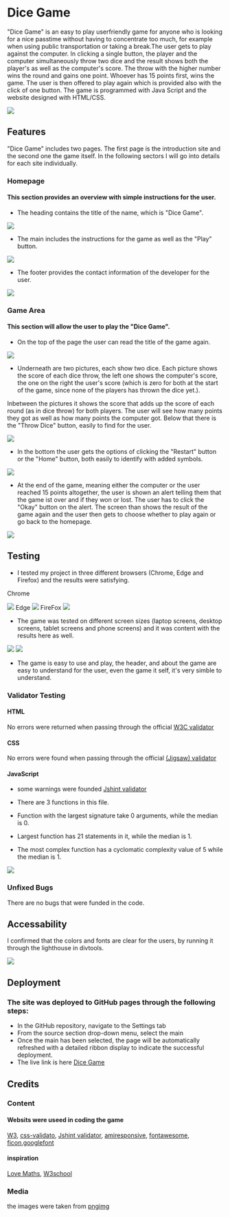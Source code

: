 # Dice Game

"Dice Game" is an easy to play userfriendly game for anyone who is looking for a nice passtime without having to concentrate too much, for example when using public transportation or taking a break.The user gets to play against the computer. In clicking a single button, the player and the computer simultaneously throw two dice and the result shows both the player's as well as the computer's score. The throw with the higher number wins the round and gains one point. Whoever has 15 points first, wins the game. The user is then offered to play again which is provided also with the click of one button. The game is programmed with Java Script and the website designed with HTML/CSS.

<img src="img-readme/capture-c.jpg">

## Features
"Dice Game" includes two pages. The first page is the introduction site and the second one the game itself. In the following sectors I will go into details for each site individually.

### Homepage
#### This section provides an overview with simple instructions for the user.

 - The heading contains the title of the name, which is "Dice Game".

<img src="img-readme/h-1.jpg">

- The main includes the instructions for the game as well as the "Play" button.

<img src="img-readme/m-1.jpg">

- The footer provides the contact information of the developer for the user. 

<img src="img-readme/f-1.jpg">

### Game Area
#### This section will allow the user to play the "Dice Game". 

- On the top of the page the user can read the title of the game again.

<img src="img-readme/h-2.jpg">

- Underneath are two pictures, each show two dice. Each picture shows the score of each dice throw, the left one shows the computer's score, the one on the right the user's score (which is zero for both at the start of the game, since none of the players has thrown the dice yet.).

Inbetween the pictures it shows the score that adds up the score of each round (as in dice throw) for both players. The user will see how many points they got as well as how many points the computer got. 
Below that there is the "Throw Dice" button, easily to find for the user.

<img src="img-readme/m-2.jpg">

- In the bottom the user gets the options of clicking the "Restart" button or the "Home" button, both easily to identify with added symbols. 

<img src="img-readme/f-2.jpg">

- At the end of the game, meaning either the computer or the user reached 15 points altogether, the user is shown an alert telling them that the game ist over and if they won or lost. The user has to click the "Okay" button on the alert. The screen than shows the result of the game again and the user then gets to choose whether to play again or go back to the homepage. 

<img src="img-readme/lpage.jpg">

## Testing
- I tested my project in three different browsers (Chrome, Edge and Firefox) and the results were satisfying.

Chrome

<img src="img-readme/chrom.jpg">
Edge

<img src="img-readme/edge.jpg">
FireFox

<img src="img-readme/firefox.jpg">

- The game was tested on different screen sizes (laptop screens, desktop screens, tablet screens and phone screens) and it was content with the results here as well.

<img src="img-readme/capture-a.jpg">
<img src="img-readme/capture-b.jpg">

- The game is easy to use and play, the header, and about the game are easy to understand for the user, even the game it self, it's very simble to understand.

### Validator Testing
#### HTML
 No errors were returned when passing through the official [W3C validator](https://validator.w3.org/nu/?doc=https%3A%2F%2Fchristianalamassi.github.io%2FFirst-js-project%2F)

#### CSS
No errors were found when passing through the official [(Jigsaw) validator](https://jigsaw.w3.org/css-validator/validator?uri=https%3A%2F%2Fchristianalamassi.github.io%2FFirst-js-project%2F&profile=css3svg&usermedium=all&warning=1&vextwarning=&lang=en)

#### JavaScript
- some warnings were founded [Jshint validator](https://jshint.com/)

- There are 3 functions in this file.

- Function with the largest signature take 0 arguments, while the median is 0.

- Largest function has 21 statements in it, while the median is 1.

- The most complex function has a cyclomatic complexity value of 5 while the median is 1.

<img src="img-readme/js.png">

### Unfixed Bugs
There are no bugs that were funded in the code.

## Accessability
I confirmed that the colors and fonts are clear for the users, by running it through the lighthouse in divtools.

<img src="img-readme/lighthouse.jpg">

## Deployment

### The site was deployed to GitHub pages through the following steps:

- In the GitHub repository, navigate to the Settings tab
- From the source section drop-down menu, select the main
- Once the main has been selected, the page will be automatically refreshed with a detailed ribbon display to indicate the successful deployment.
- The live link is here [Dice Game](https://christianalamassi.github.io/First-js-project/)

## Credits

### Content
#### Websits were useed in coding the game
[W3](https://validator.w3.org/#validate_by_input),  [css-validato](https://jigsaw.w3.org/css-validator/),  [Jshint validator](https://jshint.com/), [amiresponsive](https://ui.dev/amiresponsive),  [fontawesome](https://fontawesome.com/), [ficon](https://www.favicon.cc/),[googlefont](https://fonts.google.com/)

#### inspiration
[Love Maths](https://learn.codeinstitute.net/courses/course-v1:CodeInstitute+LM101+2021_T1/courseware/2d651bf3f23e48aeb9b9218871912b2e/78f3c10a937c4fe09640c7c0098d16bd/?child=first), [W3school](https://www.w3schools.com/js/default.asp)

### Media
the images were taken from [pngimg](pngimg.com)